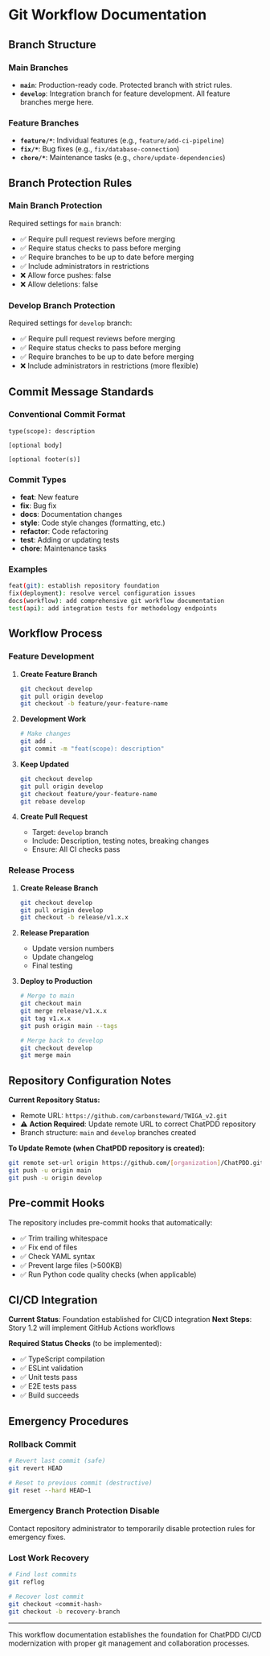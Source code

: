 # Git Workflow Documentation

## Branch Structure

### Main Branches
- **`main`**: Production-ready code. Protected branch with strict rules.
- **`develop`**: Integration branch for feature development. All feature branches merge here.

### Feature Branches
- **`feature/*`**: Individual features (e.g., `feature/add-ci-pipeline`)
- **`fix/*`**: Bug fixes (e.g., `fix/database-connection`)
- **`chore/*`**: Maintenance tasks (e.g., `chore/update-dependencies`)

## Branch Protection Rules

### Main Branch Protection
Required settings for `main` branch:
- ✅ Require pull request reviews before merging
- ✅ Require status checks to pass before merging
- ✅ Require branches to be up to date before merging
- ✅ Include administrators in restrictions
- ❌ Allow force pushes: false
- ❌ Allow deletions: false

### Develop Branch Protection
Required settings for `develop` branch:
- ✅ Require pull request reviews before merging
- ✅ Require status checks to pass before merging
- ✅ Require branches to be up to date before merging
- ❌ Include administrators in restrictions (more flexible)

## Commit Message Standards

### Conventional Commit Format
```
type(scope): description

[optional body]

[optional footer(s)]
```

### Commit Types
- **feat**: New feature
- **fix**: Bug fix
- **docs**: Documentation changes
- **style**: Code style changes (formatting, etc.)
- **refactor**: Code refactoring
- **test**: Adding or updating tests
- **chore**: Maintenance tasks

### Examples
```bash
feat(git): establish repository foundation
fix(deployment): resolve vercel configuration issues
docs(workflow): add comprehensive git workflow documentation
test(api): add integration tests for methodology endpoints
```

## Workflow Process

### Feature Development
1. **Create Feature Branch**
   ```bash
   git checkout develop
   git pull origin develop
   git checkout -b feature/your-feature-name
   ```

2. **Development Work**
   ```bash
   # Make changes
   git add .
   git commit -m "feat(scope): description"
   ```

3. **Keep Updated**
   ```bash
   git checkout develop
   git pull origin develop
   git checkout feature/your-feature-name
   git rebase develop
   ```

4. **Create Pull Request**
   - Target: `develop` branch
   - Include: Description, testing notes, breaking changes
   - Ensure: All CI checks pass

### Release Process
1. **Create Release Branch**
   ```bash
   git checkout develop
   git pull origin develop
   git checkout -b release/v1.x.x
   ```

2. **Release Preparation**
   - Update version numbers
   - Update changelog
   - Final testing

3. **Deploy to Production**
   ```bash
   # Merge to main
   git checkout main
   git merge release/v1.x.x
   git tag v1.x.x
   git push origin main --tags

   # Merge back to develop
   git checkout develop
   git merge main
   ```

## Repository Configuration Notes

**Current Repository Status:**
- Remote URL: `https://github.com/carbonsteward/TWIGA_v2.git`
- ⚠️ **Action Required**: Update remote URL to correct ChatPDD repository
- Branch structure: `main` and `develop` branches created

**To Update Remote (when ChatPDD repository is created):**
```bash
git remote set-url origin https://github.com/[organization]/ChatPDD.git
git push -u origin main
git push -u origin develop
```

## Pre-commit Hooks

The repository includes pre-commit hooks that automatically:
- ✅ Trim trailing whitespace
- ✅ Fix end of files
- ✅ Check YAML syntax
- ✅ Prevent large files (>500KB)
- ✅ Run Python code quality checks (when applicable)

## CI/CD Integration

**Current Status**: Foundation established for CI/CD integration
**Next Steps**: Story 1.2 will implement GitHub Actions workflows

**Required Status Checks** (to be implemented):
- ✅ TypeScript compilation
- ✅ ESLint validation
- ✅ Unit tests pass
- ✅ E2E tests pass
- ✅ Build succeeds

## Emergency Procedures

### Rollback Commit
```bash
# Revert last commit (safe)
git revert HEAD

# Reset to previous commit (destructive)
git reset --hard HEAD~1
```

### Emergency Branch Protection Disable
Contact repository administrator to temporarily disable protection rules for emergency fixes.

### Lost Work Recovery
```bash
# Find lost commits
git reflog

# Recover lost commit
git checkout <commit-hash>
git checkout -b recovery-branch
```

---

This workflow documentation establishes the foundation for ChatPDD CI/CD modernization with proper git management and collaboration processes.

